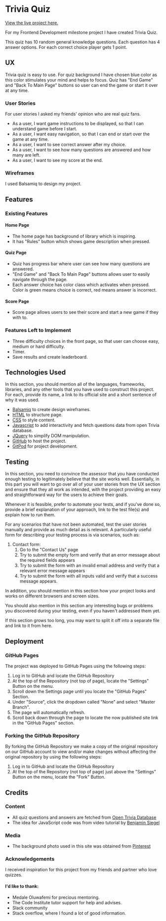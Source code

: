 # Trivia Quiz

[View the live project here.](https://miss-monkey.github.io/quiz/.)

For my Frontend Development milestone project I have created Trivia Quiz.

This quiz has 10 random general knowledge questions. Each question has 4 answer options. For each correct choice player gets 1 point.
 
## UX
 
Trivia quiz is easy to use. For quiz background I have chosen blue color as this color stimulates your mind and helps to focus.
Quiz has "End Game" and "Back To Main Page" buttons so user can end the game or start it over at any time.

### User Stories
For user stories I asked my friends' opinion who are real quiz fans.

- As a user, I want game instructions to be displayed, so that I can understand game before I start.
- As a user, I want easy navigation, so that I can end or start over the game at any time.
- As a user, I want to see correct answer after my choice.
- As a user, I want to see how many questions are answered and how many are left.
- As a user, I want to see my score at the end.

### Wireframes 
I used Balsamiq to design my project.

## Features
 
### Existing Features

#### Home Page
- The home page has background of library which is inspiring.
- It has "Rules" button which shows game description when pressed.

#### Quiz Page
- Quiz has progress bar where user can see how many questions are answered.
- "End Game" and "Back To Main Page" buttons allows user to easily navigate through the page.
- Each answer choice has color class which activates when pressed. Color is green means choice is correct, red means answer is incorrect.

#### Score Page
- Score page allows users to see their score and start a new game if they with to.

### Features Left to Implement
- Three difficulty choices in the front page, so that user can choose easy, medium or hard difficulty.
- Timer.
- Save results and create leaderboard.

## Technologies Used

In this section, you should mention all of the languages, frameworks, libraries, and any other tools that you have used to construct this project. For each, provide its name, a link to its official site and a short sentence of why it was used.
- [Balsamiq](https://balsamiq.com/) to create design wireframes.
- [HTML](https://en.wikipedia.org/wiki/HTML5) to structure page.
- [CSS](https://en.wikipedia.org/wiki/CSS) to style content.
- [Javascript](https://en.wikipedia.org/wiki/JavaScript) to add interactivity and fetch questions data from open Trivia database.
- [JQuery](https://jquery.com) to simplify DOM manipulation.
- [GitHub](https://github.com/) to host the project.
- [GitPod](https://gitpod.io/) for project development.


## Testing

In this section, you need to convince the assessor that you have conducted enough testing to legitimately believe that the site works well. Essentially, in this part you will want to go over all of your user stories from the UX section and ensure that they all work as intended, with the project providing an easy and straightforward way for the users to achieve their goals.

Whenever it is feasible, prefer to automate your tests, and if you've done so, provide a brief explanation of your approach, link to the test file(s) and explain how to run them.

For any scenarios that have not been automated, test the user stories manually and provide as much detail as is relevant. A particularly useful form for describing your testing process is via scenarios, such as:

1. Contact form:
    1. Go to the "Contact Us" page
    2. Try to submit the empty form and verify that an error message about the required fields appears
    3. Try to submit the form with an invalid email address and verify that a relevant error message appears
    4. Try to submit the form with all inputs valid and verify that a success message appears.

In addition, you should mention in this section how your project looks and works on different browsers and screen sizes.

You should also mention in this section any interesting bugs or problems you discovered during your testing, even if you haven't addressed them yet.

If this section grows too long, you may want to split it off into a separate file and link to it from here.

## Deployment

### GitHub Pages
The project was deployed to GitHub Pages using the following steps:

1. Log in to GitHub and locate the GitHub Repository
2. At the top of the Repository (not top of page), locate the "Settings" Button on the menu.
3. Scroll down the Settings page until you locate the "GitHub Pages" Section.
4. Under "Source", click the dropdown called "None" and select "Master Branch".
5. The page will automatically refresh.
6. Scroll back down through the page to locate the now published site link in the "GitHub Pages" section.

### Forking the GitHub Repository
By forking the GitHub Repository we make a copy of the original repository on our GitHub account to view and/or make changes without affecting the original repository by using the following steps:

1. Log in to GitHub and locate the GitHub Repository
2. At the top of the Repository (not top of page) just above the "Settings" Button on the menu, locate the "Fork" Button.


## Credits

### Content
- All quiz questions and answers are fetched from [Open Trivia Database](https://opentdb.com/)
- The idea for JavaScript code was from video tutorial by [Benjamin Siegel](https://www.youtube.com/watch?v=SgJ_femmsfg)

### Media
- The background photo used in this site was obtained from [Pinterest](https://www.pinterest.co.uk/)

### Acknowledgements

I received inspiration for this project from my friends and partner who love quizzes.

#### I'd like to thank:
- Medale Oluwafemi for precious mentoring.
- The Code Institute tutor support for help and advises.
- Slack community
- Stack overflow, where I found a lot of good information.